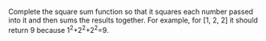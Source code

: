 Complete the square sum function so that it squares each number passed into it and then sums the results together.
For example, for [1, 2, 2] it should return 9 because 1<sup>2</sup>+2<sup>2</sup>+2<sup>2</sup>=9.


